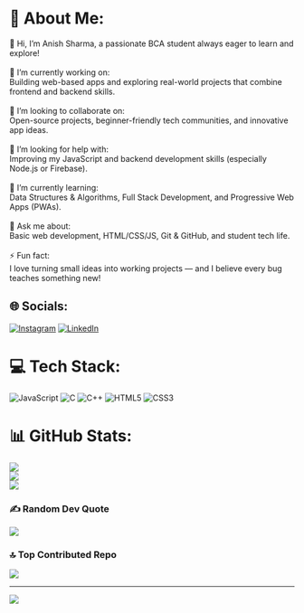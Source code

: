 # 💫 About Me:
👋 Hi, I’m Anish Sharma, a passionate BCA student always eager to learn and explore!<br><br>👯 I’m currently working on:<br>Building web-based apps and exploring real-world projects that combine frontend and backend skills.<br><br>🤝 I’m looking to collaborate on:<br>Open-source projects, beginner-friendly tech communities, and innovative app ideas.<br><br>🤝 I’m looking for help with:<br>Improving my JavaScript and backend development skills (especially Node.js or Firebase).<br><br>🌱 I’m currently learning:<br>Data Structures & Algorithms, Full Stack Development, and Progressive Web Apps (PWAs).<br><br>💬 Ask me about:<br>Basic web development, HTML/CSS/JS, Git & GitHub, and student tech life.<br><br>⚡ Fun fact:<br>I love turning small ideas into working projects — and I believe every bug teaches something new!


## 🌐 Socials:
[![Instagram](https://img.shields.io/badge/Instagram-%23E4405F.svg?logo=Instagram&logoColor=white)](https://instagram.com/me.anish23) [![LinkedIn](https://img.shields.io/badge/LinkedIn-%230077B5.svg?logo=linkedin&logoColor=white)](https://linkedin.com/in/https://www.linkedin.com/in/anish-sharma-61a2b7372/) 

# 💻 Tech Stack:
![JavaScript](https://img.shields.io/badge/javascript-%23323330.svg?style=for-the-badge&logo=javascript&logoColor=%23F7DF1E) ![C](https://img.shields.io/badge/c-%2300599C.svg?style=for-the-badge&logo=c&logoColor=white) ![C++](https://img.shields.io/badge/c++-%2300599C.svg?style=for-the-badge&logo=c%2B%2B&logoColor=white) ![HTML5](https://img.shields.io/badge/html5-%23E34F26.svg?style=for-the-badge&logo=html5&logoColor=white) ![CSS3](https://img.shields.io/badge/css3-%231572B6.svg?style=for-the-badge&logo=css3&logoColor=white)
# 📊 GitHub Stats:
![](https://github-readme-stats.vercel.app/api?username=anishsharma23&theme=dark&hide_border=false&include_all_commits=false&count_private=false)<br/>
![](https://nirzak-streak-stats.vercel.app/?user=anishsharma23&theme=dark&hide_border=false)<br/>
![](https://github-readme-stats.vercel.app/api/top-langs/?username=anishsharma23&theme=dark&hide_border=false&include_all_commits=false&count_private=false&layout=compact)

### ✍️ Random Dev Quote
![](https://quotes-github-readme.vercel.app/api?type=horizontal&theme=merko)

### 🔝 Top Contributed Repo
![](https://github-contributor-stats.vercel.app/api?username=anishsharma23&limit=5&theme=dark&combine_all_yearly_contributions=true)

---
[![](https://visitcount.itsvg.in/api?id=anishsharma23&icon=0&color=0)](https://visitcount.itsvg.in)

<!-- Proudly created with GPRM ( https://gprm.itsvg.in ) -->
